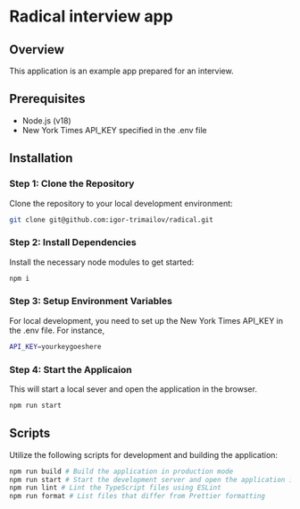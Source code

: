 # Radical interview app

## Overview

This application is an example app prepared for an interview.

## Prerequisites

- Node.js (v18)
- New York Times API_KEY specified in the .env file

## Installation

### Step 1: Clone the Repository

Clone the repository to your local development environment:

```sh
git clone git@github.com:igor-trimailov/radical.git
```

### Step 2: Install Dependencies

Install the necessary node modules to get started:

```sh
npm i
```

### Step 3: Setup Environment Variables

For local development, you need to set up the New York Times API_KEY in the .env file. For instance,

```sh
API_KEY=yourkeygoeshere
```

### Step 4: Start the Applicaion

This will start a local sever and open the application in the browser.

```sh
npm run start
```

## Scripts

Utilize the following scripts for development and building the application:

```sh
npm run build # Build the application in production mode
npm run start # Start the development server and open the application in a web browser
npm run lint # Lint the TypeScript files using ESLint
npm run format # List files that differ from Prettier formatting
```
